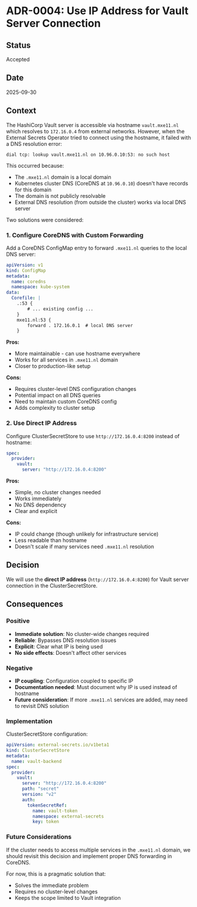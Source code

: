 # ADR-0004: Use IP Address for Vault Server Connection

## Status

Accepted

## Date

2025-09-30

## Context

The HashiCorp Vault server is accessible via hostname `vault.mxe11.nl` which resolves to `172.16.0.4` from external networks. However, when the External Secrets Operator tried to connect using the hostname, it failed with a DNS resolution error:

```
dial tcp: lookup vault.mxe11.nl on 10.96.0.10:53: no such host
```

This occurred because:
- The `.mxe11.nl` domain is a local domain
- Kubernetes cluster DNS (CoreDNS at `10.96.0.10`) doesn't have records for this domain
- The domain is not publicly resolvable
- External DNS resolution (from outside the cluster) works via local DNS server

Two solutions were considered:

### 1. Configure CoreDNS with Custom Forwarding

Add a CoreDNS ConfigMap entry to forward `.mxe11.nl` queries to the local DNS server:

```yaml
apiVersion: v1
kind: ConfigMap
metadata:
  name: coredns
  namespace: kube-system
data:
  Corefile: |
    .:53 {
        # ... existing config ...
    }
    mxe11.nl:53 {
        forward . 172.16.0.1  # local DNS server
    }
```

**Pros:**
- More maintainable - can use hostname everywhere
- Works for all services in `.mxe11.nl` domain
- Closer to production-like setup

**Cons:**
- Requires cluster-level DNS configuration changes
- Potential impact on all DNS queries
- Need to maintain custom CoreDNS config
- Adds complexity to cluster setup

### 2. Use Direct IP Address

Configure ClusterSecretStore to use `http://172.16.0.4:8200` instead of hostname:

```yaml
spec:
  provider:
    vault:
      server: "http://172.16.0.4:8200"
```

**Pros:**
- Simple, no cluster changes needed
- Works immediately
- No DNS dependency
- Clear and explicit

**Cons:**
- IP could change (though unlikely for infrastructure service)
- Less readable than hostname
- Doesn't scale if many services need `.mxe11.nl` resolution

## Decision

We will use the **direct IP address** (`http://172.16.0.4:8200`) for Vault server connection in the ClusterSecretStore.

## Consequences

### Positive

- **Immediate solution**: No cluster-wide changes required
- **Reliable**: Bypasses DNS resolution issues
- **Explicit**: Clear what IP is being used
- **No side effects**: Doesn't affect other services

### Negative

- **IP coupling**: Configuration coupled to specific IP
- **Documentation needed**: Must document why IP is used instead of hostname
- **Future consideration**: If more `.mxe11.nl` services are added, may need to revisit DNS solution

### Implementation

ClusterSecretStore configuration:

```yaml
apiVersion: external-secrets.io/v1beta1
kind: ClusterSecretStore
metadata:
  name: vault-backend
spec:
  provider:
    vault:
      server: "http://172.16.0.4:8200"
      path: "secret"
      version: "v2"
      auth:
        tokenSecretRef:
          name: vault-token
          namespace: external-secrets
          key: token
```

### Future Considerations

If the cluster needs to access multiple services in the `.mxe11.nl` domain, we should revisit this decision and implement proper DNS forwarding in CoreDNS.

For now, this is a pragmatic solution that:
- Solves the immediate problem
- Requires no cluster-level changes
- Keeps the scope limited to Vault integration
